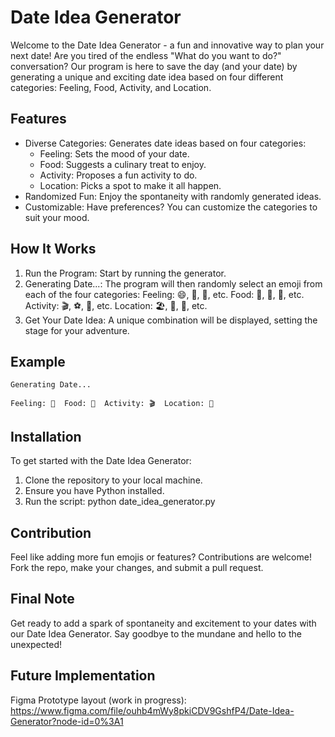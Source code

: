 
# Date Idea Generator

Welcome to the Date Idea Generator - a fun and innovative way to plan your next date! Are you tired of the endless "What do you want to do?" conversation? Our program is here to save the day (and your date) by generating a unique and exciting date idea based on four different categories: Feeling, Food, Activity, and Location.



## Features
* Diverse Categories: Generates date ideas based on four categories:
    * Feeling: Sets the mood of your date.
    * Food: Suggests a culinary treat to enjoy.
    * Activity: Proposes a fun activity to do.
    * Location: Picks a spot to make it all happen.
* Randomized Fun: Enjoy the spontaneity with randomly generated ideas.
* Customizable: Have preferences? You can customize the categories to suit your mood.


## How It Works
1. Run the Program: Start by running the generator.
2. Generating Date...: The program will then randomly select an emoji from each of the four categories:
    Feeling: 😄, 🤔, 🤠, etc.
    Food: 🍕, 🍭, 🥗, etc.
    Activity: 🎬, ⚽, 🎨, etc.
    Location: 🏖, 🌆, 🦼, etc.
3. Get Your Date Idea: A unique combination will be displayed, setting the stage for your adventure.



## Example
```
Generating Date...

Feeling: 🤠  Food: 🍭  Activity: 🎬  Location: 🦼
```


## Installation
To get started with the Date Idea Generator:

1. Clone the repository to your local machine.
2. Ensure you have Python installed.
3. Run the script: python date_idea_generator.py


## Contribution
Feel like adding more fun emojis or features? Contributions are welcome! Fork the repo, make your changes, and submit a pull request.


## Final Note
Get ready to add a spark of spontaneity and excitement to your dates with our Date Idea Generator. Say goodbye to the mundane and hello to the unexpected!


## Future Implementation
Figma Prototype layout (work in progress): https://www.figma.com/file/ouhb4mWy8pkiCDV9GshfP4/Date-Idea-Generator?node-id=0%3A1

